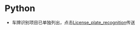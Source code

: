 # Python

* 车牌识别项目已单独列出，点击[License_plate_recognition](https://github.com/casuallyName/License_plate_recognition)传送
